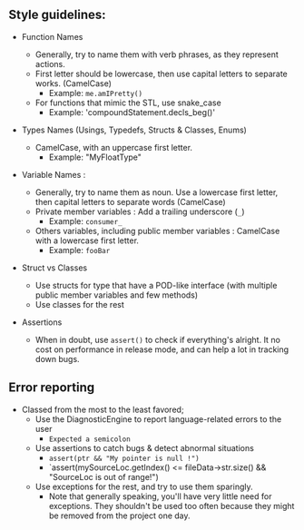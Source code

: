 ## Style guidelines:

 * Function Names
	* Generally, try to name them with verb phrases, as they represent actions.
	* First letter should be lowercase, then use capital letters to separate works. (CamelCase) 
		* Example: `me.amIPretty()`
	* For functions that mimic the STL, use snake_case
		* Example: 'compoundStatement.decls_beg()'

* Types Names (Usings, Typedefs, Structs & Classes, Enums)
	* CamelCase, with an uppercase first letter.
		* Example: "MyFloatType"

* Variable Names :
	* Generally, try to name them as noun. Use a lowercase first letter, then capital letters to separate words (CamelCase)
	* Private member variables : Add a trailing underscore (`_`)
		* Example: `consumer_`
	* Others variables, including public member variables : CamelCase with a lowercase first letter.
		* Example: `fooBar`

* Struct vs Classes
	* Use structs for type that have a POD-like interface (with multiple public member variables and few methods)
	* Use classes for the rest

* Assertions
	* When in doubt, use `assert()` to check if everything's alright. It no cost on performance in release mode, and can help a lot in tracking down bugs.

## Error reporting
* Classed from the most to the least favored;
	* Use the DiagnosticEngine to report language-related errors to the user
		* `Expected a semicolon`	
	* Use assertions to catch bugs & detect abnormal situations
		* `assert(ptr && "My pointer is null !")`
		* `assert(mySourceLoc.getIndex() <= fileData->str.size() && "SourceLoc is out of range!")
	* Use exceptions for the rest, and try to use them sparingly.
		* Note that generally speaking, you'll have very little need for exceptions. They shouldn't be used too often
		  because they might be removed from the project one day.

